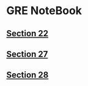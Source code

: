 # GRE NoteBook

## [Section 22](section22.md)

## [Section 27](section27.md)

## [Section 28](section28.md)
